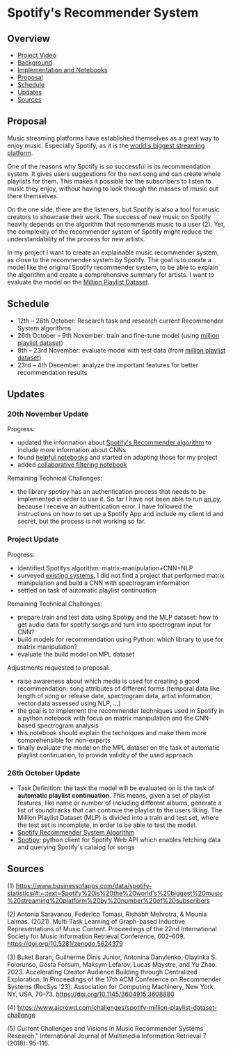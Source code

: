 # Spotify's Recommender System

## Overview

- [Project Video]()
- [Background](info/spotify_recommender_system.md)
- [Implementation and Notebooks](recommender_model/README.md)
- [Proposal](https://github.com/marja-w/mms-project-23/blob/main/README.md#proposal)
- [Schedule](https://github.com/marja-w/mms-project-23/blob/main/README.md#schedule)
- [Updates](https://github.com/marja-w/mms-project-23/blob/main/README.md#updates)
- [Sources](https://github.com/marja-w/mms-project-23/blob/main/README.md#sources)

## Proposal

Music streaming platforms have established themselves as a great way to enjoy music. Especially Spotify, as it is the [world's biggest streaming platform](https://www.businessofapps.com/data/spotify-statistics/#:~:text=Spotify%20is%20the%20world's%20biggest%20music%20streaming%20platform%20by%20number%20of%20subscribers ).


One of the reasons why Spotify is so successful is its recommendation system. It gives users suggestions for the next song and can create whole playlists for them. This makes it possible for the subscribers to listen to music they enjoy, without having to look through the masses of music out there themselves.


On the one side, there are the listeners, but Spotify is also a tool for music creators to showcase their work. The success of new music on Spotify heavily depends on the algorithm that recommends music to a user (2). Yet, the complexity of the recommender system of Spotify might reduce the understandability of the process for new artists.


In my project I want to create an explainable music recommender system, as close to the recommender system by Spotify. The goal is to create a model like the original Spotify recommender system, to be able to explain the algorithm and create a comprehensive summary for artists. I want to evaluate the model on the [Million Playlist Dataset](https://www.aicrowd.com/challenges/spotify-million-playlist-dataset-challenge).


## Schedule
- 12th – 26th October: Research task and research current Recommender System algorithms
- 26th October – 9th November: train and fine-tune model (using [million playlist dataset](https://www.aicrowd.com/challenges/spotify-million-playlist-dataset-challenge)) 
- 9th – 23rd November: evaluate model with test data (from [million playlist dataset](https://www.aicrowd.com/challenges/spotify-million-playlist-dataset-challenge)) 
- 23rd – 4th December: analyze the important features for better recommendation results 

## Updates

### 20th November Update

Progress:
- updated the information about [Spotify's Recommender algorithm](https://github.com/marja-w/mms-project-23/blob/main/info/spotify_recommender_system.md) to include more information about CNNs
- found [helpful notebooks](https://github.com/enjuichang/PracticalDataScience-ENCA/blob/main/notebooks/content_based_recsys.ipynb) and started on adapting those for my project
- added [collaborative filtering notebook](https://github.com/marja-w/mms-project-23/blob/main/recommender_model/collaborative_filtering.ipynb)

Remaining Technical Challenges:
- the library spotipy has an authentication process that needs to be implemented in order to use it. So far I have not been able to run [ari.py](https://github.com/marja-w/mms-project-23/blob/main/recommender_model/scripts/ari.py), because I receive an authentication error. I have followed the instructions on how to set up a Spotify App and include my client id and secret, but the process is not working so far.

### Project Update

Progress:
- identified Spotifys algorithm: matrix-manipulation+CNN+NLP
- surveyed [existing systems](https://github.com/search?q=music%20recommandation&type=repositories), I did not find a project that performed matrix manipulation and build a CNN with spectrogram information
- settled on task of automatic playlist continuation

Remaining Technical Challenges:
- prepare train and test data using Spotipy and the MLP dataset: how to get audio data for spotify songs and turn into spectrogram input for CNN?
- build models for recommendation using Python: which library to use for matrix manipulation?
- evaluate the build model on MPL dataset

Adjustments requested to proposal:
- raise awareness about which media is used for creating a good recommendation: song attributes of different forms (temporal data like length of song or release date, spectrogram data, artist information, vector data assessed using NLP, ...)
- the goal is to implement the recommender techniques used in Spotify in a python notebook with focus on matrix manipulation and the CNN-based spectrogram analysis
- this notebook should explain the techniques and make them more comprehensible for non-experts
- finally evaluate the model on the MPL dataset on the task of automatic playlist continuation, to provide validity of the used approach

### 26th October Update

- Task Definition: the task the model will be evaluated on is the task of **automatic playlist continuation**. This means, given a set of playlist features, like name or number of including different albums, generate a list of soundtracks that can continue the playlist to the users liking. The Million Playlist Dataset (MLP) is divided into a train and test set, where the test set is incomplete, in order to be able to test the model.
- [Spotify Recommender System Algorithm](https://github.com/marja-w/mms-project-23/blob/main/info/spotify_recommender_system.md)
- [Spotipy](https://spotipy.readthedocs.io/en/2.16.1/): python client for Spotify Web API which enables fetching data and querying Spotify's catalog for songs

## Sources

(1) https://www.businessofapps.com/data/spotify-statistics/#:~:text=Spotify%20is%20the%20world's%20biggest%20music%20streaming%20platform%20by%20number%20of%20subscribers 

(2) Antonia Saravanou, Federico Tomasi, Rishabh Mehrotra, & Mounia Lalmas. (2021). Multi-Task Learning of Graph-based Inductive Representations of Music Content. Proceedings of the 22nd International Society for Music Information Retrieval Conference, 602–609. https://doi.org/10.5281/zenodo.5624379 

(3) Buket Baran, Guilherme Dinis Junior, Antonina Danylenko, Olayinka S. Folorunso, Gösta Forsum, Maksym Lefarov, Lucas Maystre, and Yu Zhao. 2023. Accelerating Creator Audience Building through Centralized Exploration. In Proceedings of the 17th ACM Conference on Recommender Systems (RecSys '23). Association for Computing Machinery, New York, NY, USA, 70–73. https://doi.org/10.1145/3604915.3608880 

(4) https://www.aicrowd.com/challenges/spotify-million-playlist-dataset-challenge 

(5) Current Challenges and Visions in Music Recommender Systems Research." International Journal of Multimedia Information Retrieval 7 (2018): 95-116.
